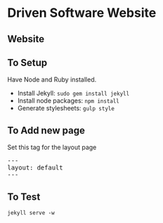 Driven Software Website
=======================

Website
--------

To Setup
--------
Have Node and Ruby installed.

* Install Jekyll: `sudo gem install jekyll`
* Install node packages: `npm install`
* Generate stylesheets: `gulp style`

To Add new page
---------------

Set this tag for the layout page
<pre>
---
layout: default
---
</pre>

To Test
-------

  `jekyll serve -w`

